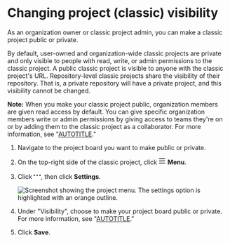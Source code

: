 # Changing project (classic) visibility

As an organization owner or classic project admin, you can make a classic project public or private.

By default, user-owned and organization-wide classic projects are private and only visible to people with read, write, or admin permissions to the classic project. A public classic project is visible to anyone with the classic project's URL. Repository-level classic projects share the visibility of their repository. That is, a private repository will have a private project, and this visibility cannot be changed.

<div class="ghd-spotlight ghd-spotlight-note border rounded-1 my-3 p-3 f5 color-border-accent-emphasis color-bg-accent">

**Note:** When you make your classic project public, organization members are given read access by default. You can give specific organization members write or admin permissions by giving access to teams they're on or by adding them to the classic project as a collaborator. For more information, see "[AUTOTITLE](/organizations/managing-access-to-your-organizations-project-boards/project-board-permissions-for-an-organization)."

</div>

1. Navigate to the project board you want to make public or private.
1. On the top-right side of the classic project, click <svg version="1.1" width="16" height="16" viewBox="0 0 16 16" class="octicon octicon-three-bars" aria-hidden="true"><path d="M1 2.75A.75.75 0 0 1 1.75 2h12.5a.75.75 0 0 1 0 1.5H1.75A.75.75 0 0 1 1 2.75Zm0 5A.75.75 0 0 1 1.75 7h12.5a.75.75 0 0 1 0 1.5H1.75A.75.75 0 0 1 1 7.75ZM1.75 12h12.5a.75.75 0 0 1 0 1.5H1.75a.75.75 0 0 1 0-1.5Z"></path></svg> **Menu**.
1. Click <svg version="1.1" width="16" height="16" viewBox="0 0 16 16" class="octicon octicon-kebab-horizontal" aria-label="The horizontal kebab icon" role="img"><path d="M8 9a1.5 1.5 0 1 0 0-3 1.5 1.5 0 0 0 0 3ZM1.5 9a1.5 1.5 0 1 0 0-3 1.5 1.5 0 0 0 0 3Zm13 0a1.5 1.5 0 1 0 0-3 1.5 1.5 0 0 0 0 3Z"></path></svg>, then click **Settings**.
  
   ![Screenshot showing the project menu. The settings option is highlighted with an orange outline.](/assets/images/help/projects/project-board-settings.png)
1. Under "Visibility", choose to make your project board public or private. For more information, see "[AUTOTITLE](/issues/organizing-your-work-with-project-boards/managing-project-boards/changing-project-board-visibility)."
1. Click **Save**.
